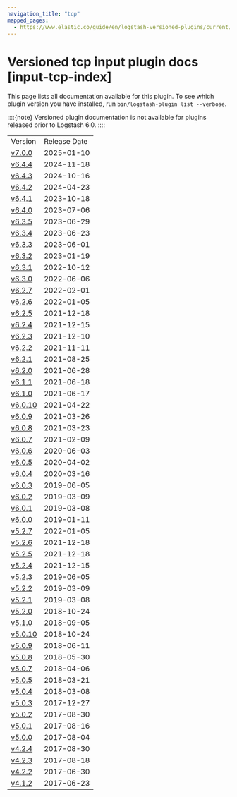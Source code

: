 ```yaml
---
navigation_title: "tcp"
mapped_pages:
  - https://www.elastic.co/guide/en/logstash-versioned-plugins/current/input-tcp-index.html
---
```


# Versioned tcp input plugin docs [input-tcp-index]


This page lists all documentation available for this plugin.  To see which plugin version you have installed, run `bin/logstash-plugin list --verbose`.

::::{note}
Versioned plugin documentation is not available for plugins released prior to Logstash 6.0.
::::


|     |     |
| --- | --- |
| Version | Release Date |
| [v7.0.0](v7-0-0-plugins-inputs-tcp.md) | 2025-01-10 |
| [v6.4.4](v6-4-4-plugins-inputs-tcp.md) | 2024-11-18 |
| [v6.4.3](v6-4-3-plugins-inputs-tcp.md) | 2024-10-16 |
| [v6.4.2](v6-4-2-plugins-inputs-tcp.md) | 2024-04-23 |
| [v6.4.1](v6-4-1-plugins-inputs-tcp.md) | 2023-10-18 |
| [v6.4.0](v6-4-0-plugins-inputs-tcp.md) | 2023-07-06 |
| [v6.3.5](v6-3-5-plugins-inputs-tcp.md) | 2023-06-29 |
| [v6.3.4](v6-3-4-plugins-inputs-tcp.md) | 2023-06-23 |
| [v6.3.3](v6-3-3-plugins-inputs-tcp.md) | 2023-06-01 |
| [v6.3.2](v6-3-2-plugins-inputs-tcp.md) | 2023-01-19 |
| [v6.3.1](v6-3-1-plugins-inputs-tcp.md) | 2022-10-12 |
| [v6.3.0](v6-3-0-plugins-inputs-tcp.md) | 2022-06-06 |
| [v6.2.7](v6-2-7-plugins-inputs-tcp.md) | 2022-02-01 |
| [v6.2.6](v6-2-6-plugins-inputs-tcp.md) | 2022-01-05 |
| [v6.2.5](v6-2-5-plugins-inputs-tcp.md) | 2021-12-18 |
| [v6.2.4](v6-2-4-plugins-inputs-tcp.md) | 2021-12-15 |
| [v6.2.3](v6-2-3-plugins-inputs-tcp.md) | 2021-12-10 |
| [v6.2.2](v6-2-2-plugins-inputs-tcp.md) | 2021-11-11 |
| [v6.2.1](v6-2-1-plugins-inputs-tcp.md) | 2021-08-25 |
| [v6.2.0](v6-2-0-plugins-inputs-tcp.md) | 2021-06-28 |
| [v6.1.1](v6-1-1-plugins-inputs-tcp.md) | 2021-06-18 |
| [v6.1.0](v6-1-0-plugins-inputs-tcp.md) | 2021-06-17 |
| [v6.0.10](v6-0-10-plugins-inputs-tcp.md) | 2021-04-22 |
| [v6.0.9](v6-0-9-plugins-inputs-tcp.md) | 2021-03-26 |
| [v6.0.8](v6-0-8-plugins-inputs-tcp.md) | 2021-03-23 |
| [v6.0.7](v6-0-7-plugins-inputs-tcp.md) | 2021-02-09 |
| [v6.0.6](v6-0-6-plugins-inputs-tcp.md) | 2020-06-03 |
| [v6.0.5](v6-0-5-plugins-inputs-tcp.md) | 2020-04-02 |
| [v6.0.4](v6-0-4-plugins-inputs-tcp.md) | 2020-03-16 |
| [v6.0.3](v6-0-3-plugins-inputs-tcp.md) | 2019-06-05 |
| [v6.0.2](v6-0-2-plugins-inputs-tcp.md) | 2019-03-09 |
| [v6.0.1](v6-0-1-plugins-inputs-tcp.md) | 2019-03-08 |
| [v6.0.0](v6-0-0-plugins-inputs-tcp.md) | 2019-01-11 |
| [v5.2.7](v5-2-7-plugins-inputs-tcp.md) | 2022-01-05 |
| [v5.2.6](v5-2-6-plugins-inputs-tcp.md) | 2021-12-18 |
| [v5.2.5](v5-2-5-plugins-inputs-tcp.md) | 2021-12-18 |
| [v5.2.4](v5-2-4-plugins-inputs-tcp.md) | 2021-12-15 |
| [v5.2.3](v5-2-3-plugins-inputs-tcp.md) | 2019-06-05 |
| [v5.2.2](v5-2-2-plugins-inputs-tcp.md) | 2019-03-09 |
| [v5.2.1](v5-2-1-plugins-inputs-tcp.md) | 2019-03-08 |
| [v5.2.0](v5-2-0-plugins-inputs-tcp.md) | 2018-10-24 |
| [v5.1.0](v5-1-0-plugins-inputs-tcp.md) | 2018-09-05 |
| [v5.0.10](v5-0-10-plugins-inputs-tcp.md) | 2018-10-24 |
| [v5.0.9](v5-0-9-plugins-inputs-tcp.md) | 2018-06-11 |
| [v5.0.8](v5-0-8-plugins-inputs-tcp.md) | 2018-05-30 |
| [v5.0.7](v5-0-7-plugins-inputs-tcp.md) | 2018-04-06 |
| [v5.0.5](v5-0-5-plugins-inputs-tcp.md) | 2018-03-21 |
| [v5.0.4](v5-0-4-plugins-inputs-tcp.md) | 2018-03-08 |
| [v5.0.3](v5-0-3-plugins-inputs-tcp.md) | 2017-12-27 |
| [v5.0.2](v5-0-2-plugins-inputs-tcp.md) | 2017-08-30 |
| [v5.0.1](v5-0-1-plugins-inputs-tcp.md) | 2017-08-16 |
| [v5.0.0](v5-0-0-plugins-inputs-tcp.md) | 2017-08-04 |
| [v4.2.4](v4-2-4-plugins-inputs-tcp.md) | 2017-08-30 |
| [v4.2.3](v4-2-3-plugins-inputs-tcp.md) | 2017-08-18 |
| [v4.2.2](v4-2-2-plugins-inputs-tcp.md) | 2017-06-30 |
| [v4.1.2](v4-1-2-plugins-inputs-tcp.md) | 2017-06-23 |

























































